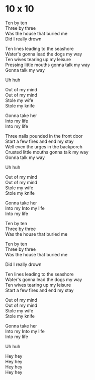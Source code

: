 # 10 x 10  

Ten by ten  
Three by three  
Was the house that buried me  
Did I really drown  

Ten lines leading to the seashore  
Water's gonna lead the dogs my way  
Ten wives tearing up my leisure  
Pressing little mouths gonna talk my way  
Gonna talk my way  

Uh huh  

Out of my mind  
Out of my mind  
Stole my wife  
Stole my knife  

Gonna take her   
Into my life  
Into my life  

Three nails pounded in the front door  
Start a few fires and end my stay  
Well even the urges in the backporch  
Crusted little mouths gonna talk my way  
Gonna talk my way  

Uh huh  

Out of my mind  
Out of my mind  
Stole my wife  
Stole my knife  

Gonna take her   
Into my
Into my life  
Into my life  

Ten by ten  
Three by three  
Was the house that buried me  

Ten by ten  
Three by three  
Was the house that buried me  

Did I really drown  

Ten lines leading to the seashore  
Water's gonna lead the dogs my way  
Ten wives tearing up my leisure  
Start a few fires and end my stay  

Out of my mind  
Out of my mind  
Stole my wife  
Stole my knife  

Gonna take her   
Into my
Into my life  
Into my life  

Uh huh  

Hey hey  
Hey hey  
Hey hey  
Hey hey  

